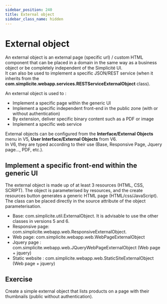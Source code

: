 ```yaml
---
sidebar_position: 240
title: External object
sidebar_class_name: hidden 
---
```


# External object

An external object is an external page (specific url) / custom HTML component that can be placed in a domain in the same way as a business object or be completely independent of the Simplicité UI.  
It can also be used to implement a specific JSON/REST service (when it inherits from the **com.simplicite.webapp.services.RESTServiceExternalObject** class).  

An external object is used to :  
- Implement a specific page within the generic UI  
- Implement a specific independent front-end in the public zone (with or without authentication)  
- By extension, deliver specific binary content such as a PDF or image  
- Implement a specific web service  

External objects can be configured from the **Interface/External Objects** menu in V5, **User Interface/External Objects** from V6.  
In V6, they are typed according to their use (Base, Responsive Page, Jquery page..., PDF, etc.).  

## Implement a specific front-end within the generic UI  

The external object is made up of at least 3 resources (HTML, CSS, SCRIPT). The object is parameterised by resources, and the create resources button generates a generic HTML page (HTML/css/JavaScript).  
The class can be placed directly in the source attribute of the object parameterisation.  

- Base: com.simplicite.util.ExternalObject. It is advisable to use the other classes in versions 5 and 6.  
- Responsive page: com.simplicite.webapp.web.ResponsiveExternalObject.  
- Web page: com.simplicite.webapp.web.WebPageExternalObject  
- Jquery page : com.simplicite.webapp.web.JQueryWebPageExternalObject (Web page + jquery)  
- Static website : com.simplicite.webapp.web.StaticSiteExternalObject (Web page + jquery)  


## Exercise
Create a simple external object that lists products on a page with their thumbnails (public without authentication).